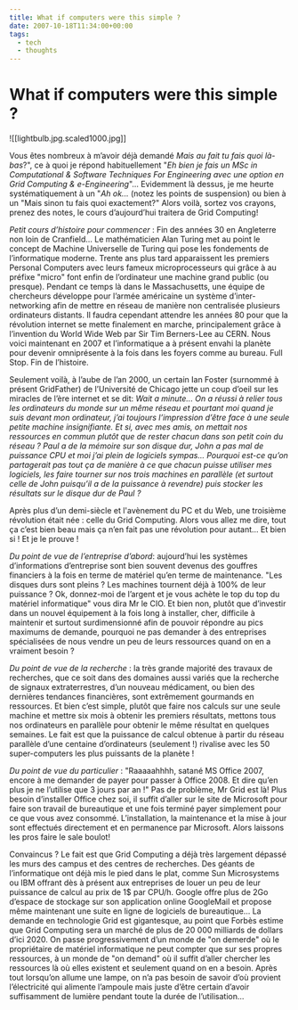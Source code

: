 ```yaml
---
title: What if computers were this simple ?
date: 2007-10-18T11:34:00+00:00
tags:
  - tech
  - thoughts
---
```

# What if computers were this simple ?

![[lightbulb.jpg.scaled1000.jpg]]

 Vous êtes nombreux à m’avoir déjà demandé *Mais au fait tu fais quoi là-bas*?", ce à quoi je répond habituellement "*Eh bien je fais un MSc in Computational & Software Techniques For Engineering avec une option en Grid Computing & e-Engineering*"... Evidemment là dessus, je me heurte systématiquement à un "*Ah ok...* (notez les points de suspension) ou bien à un "Mais sinon tu fais quoi exactement?" Alors voilà, sortez vos crayons, prenez des notes, le cours d’aujourd’hui traitera de Grid Computing!

 *Petit cours d’histoire pour commencer* : Fin des années 30 en Angleterre non loin de Cranfield... Le mathématicien Alan Turing met au point le concept de Machine Universelle de Turing qui pose les fondements de l’informatique moderne. Trente ans plus tard apparaissent les premiers Personal Computers avec leurs fameux microprocesseurs qui grâce à au préfixe "micro" font enfin de l’ordinateur une machine grand public (ou presque). Pendant ce temps là dans le Massachusetts, une équipe de chercheurs développe pour l’armée américaine un système d’inter-networking afin de mettre en réseau de manière non centralisée plusieurs ordinateurs distants. Il faudra cependant attendre les années 80 pour que la révolution internet se mette finalement en marche, principalement grâce à l’invention du World Wide Web par Sir Tim Berners-Lee au CERN. Nous voici maintenant en 2007 et l’informatique a à présent envahi la planète pour devenir omniprésente à la fois dans les foyers comme au bureau. Full Stop. Fin de l’histoire.

 Seulement voilà, à l’aube de l’an 2000, un certain Ian Foster (surnommé à présent GridFather) de l’Université de Chicago jette un coup d’oeil sur les miracles de l’ère internet et se dit: *Wait a minute... On a réussi à relier tous les ordinateurs du monde sur un même réseau et pourtant moi quand je suis devant mon ordinateur, j’ai toujours l’impression d’être face à une seule petite machine insignifiante. Et si, avec mes amis, on mettait nos ressources en commun plutôt que de rester chacun dans son petit coin du réseau ? Paul a de la mémoire sur son disque dur, John a pas mal de puissance CPU et moi j’ai plein de logiciels sympas... Pourquoi est-ce qu’on partagerait pas tout ça de manière à ce que chacun puisse utiliser mes logiciels, les faire tourner sur nos trois machines en parallèle (et surtout celle de John puisqu’il a de la puissance à revendre) puis stocker les résultats sur le disque dur de Paul ?*

 Après plus d’un demi-siècle et l'avènement du PC et du Web, une troisième révolution était née : celle du Grid Computing. Alors vous allez me dire, tout ça c’est bien beau mais ça n’en fait pas une révolution pour autant... Et bien si ! Et je le prouve !

 *Du point de vue de l’entreprise d’abord*: aujourd’hui les systèmes d’informations d’entreprise sont bien souvent devenus des gouffres financiers à la fois en terme de matériel qu’en terme de maintenance. "Les disques durs sont pleins ? Les machines tournent déjà à 100% de leur puissance ? Ok, donnez-moi de l’argent et je vous achète le top du top du matériel informatique" vous dira Mr le CIO. Et bien non, plutôt que d’investir dans un nouvel équipement à la fois long à installer, cher, difficile à maintenir et surtout surdimensionné afin de pouvoir répondre au pics maximums de demande, pourquoi ne pas demander à des entreprises spécialisées de nous vendre un peu de leurs ressources quand on en a vraiment besoin ?

 *Du point de vue de la recherche* : la très grande majorité des travaux de recherches, que ce soit dans des domaines aussi variés que la recherche de signaux extraterrestres, d’un nouveau médicament, ou bien des dernières tendances financières, sont extrêmement gourmands en ressources. Et bien c’est simple, plutôt que faire nos calculs sur une seule machine et mettre six mois à obtenir les premiers résultats, mettons tous nos ordinateurs en parallèle pour obtenir le même résultat en quelques semaines. Le fait est que la puissance de calcul obtenue à partir du réseau parallèle d’une centaine d’ordinateurs (seulement !) rivalise avec les 50 super-computers les plus puissants de la planète !
 
 *Du point de vue du particulier* : "Raaaaahhhh, satané MS Office 2007, encore à me demander de payer pour passer à Office 2008. Et dire qu’en plus je ne l’utilise que 3 jours par an !" Pas de problème, Mr Grid est là! Plus besoin d’installer Office chez soi, il suffit d’aller sur le site de Microsoft pour faire son travail de bureautique et une fois terminé payer simplement pour ce que vous avez consommé. L’installation, la maintenance et la mise à jour sont effectués directement et en permanence par Microsoft. Alors laissons les pros faire le sale boulot!

 Convaincus ? Le fait est que Grid Computing a déjà très largement dépassé les murs des campus et des centres de recherches. Des géants de l’informatique ont déjà mis le pied dans le plat, comme Sun Microsystems ou IBM offrant dès à présent aux entreprises de louer un peu de leur puissance de calcul au prix de 1\$ par CPU/h. Google offre plus de 2Go d’espace de stockage sur son application online GoogleMail et propose même maintenant une suite en ligne de logiciels de bureautique... La demande en technologie Grid est gigantesque, au point que Forbès estime que Grid Computing sera un marché de plus de 20 000 milliards de dollars d’ici 2020. On passe progressivement d’un monde de "on demerde" où le propriétaire de matériel informatique ne peut compter que sur ses propres ressources, à un monde de "on demand" où il suffit d’aller chercher les ressources là où elles existent et seulement quand on en a besoin. Après tout lorsqu’on allume une lampe, on n’a pas besoin de savoir d’où provient l’électricité qui alimente l’ampoule mais juste d’être certain d’avoir suffisamment de lumière pendant toute la durée de l’utilisation...
